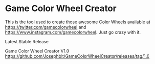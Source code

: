 # Game Color Wheel Creator
This is the tool used to create those awesome Color Wheels available at https://twitter.com/gamecolorwheel and https://www.instagram.com/gamecolorwheel. Just go crazy with it.

Latest Stable Release

Game Color Wheel Creator V1.0
https://github.com/Josephblt/GameColorWheelCreator/releases/tag/1.0
